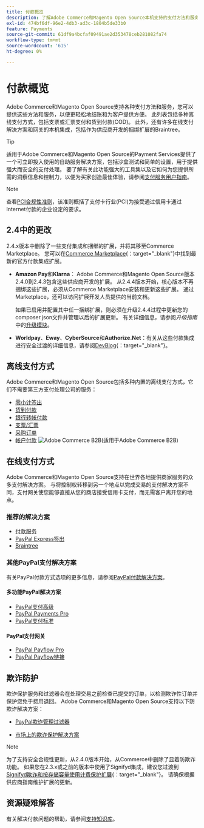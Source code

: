 ```yaml
---
title: 付款概览
description: 了解Adobe Commerce和Magento Open Source本机支持的支付方法和服务。
exl-id: 474bf6df-96e2-4db3-ad3c-1804b5de33b0
feature: Payments
source-git-commit: 61df9a4bcfaf09491ae2d353478ceb281082fa74
workflow-type: tm+mt
source-wordcount: '615'
ht-degree: 0%

---
```


# 付款概览

Adobe Commerce和Magento Open Source支持各种支付方法和服务，您可以提供这些方法和服务，以便更轻松地结账和为客户提供方便。 此列表包括多种离线支付方式，包括支票或汇票支付和货到付款(COD)。 此外，还有许多在线支付解决方案和网关的本机集成，包括作为供应商开发的捆绑扩展的Braintree。

>[!TIP]
>
>适用于Adobe Commerce和Magento Open Source的Payment Services提供了一个可立即投入使用的自助服务解决方案，包括沙盒测试和简单的设置，用于提供强大而安全的支付处理。 要了解有关此功能强大的工具集以及它如何为您提供所需的洞察信息和控制力，以便为买家创造最佳体验，请参阅[支付服务用户指南](https://experienceleague.adobe.com/docs/commerce-merchant-services/payment-services/guide-overview.html)。

>[!NOTE]
>
>查看[PCI合规性准则](../getting-started/compliance-pci.md)，该准则概括了支付卡行业(PCI)为接受通过信用卡通过Internet付款的企业设定的要求。

## 2.4中的更改

2.4.x版本中删除了一些支付集成和捆绑的扩展，并将其移至Commerce Marketplace。 您可以在[Commerce Marketplace](https://marketplace.magento.com/extensions/payments-security.html){：target=&quot;_blank&quot;}中找到最新的官方付款集成扩展。

- **Amazon Pay**&#x200B;和&#x200B;**Klarna**： Adobe Commerce和Magento Open Source版本2.4.0到2.4.3包含这些供应商开发的扩展。 从2.4.4版本开始，核心版本不再捆绑这些扩展，必须从Commerce Marketplace安装和更新这些扩展。 通过Marketplace，还可以访问扩展开发人员提供的当前文档。

  如果已启用并配置其中任一捆绑扩展，则必须在升级2.4.4过程中更新您的composer.json文件并管理以后的扩展更新。 有关详细信息，请参阅&#x200B;_升级指南_&#x200B;中的[升级模块](https://experienceleague.adobe.com/docs/commerce-operations/upgrade-guide/modules/upgrade.html)。

- **Worldpay**、**Eway**、**CyberSource**&#x200B;和&#x200B;**Authorize.Net**：有关从这些付款集成进行安全过渡的详细信息，请参阅[DevBlog](https://community.magento.com/t5/Magento-DevBlog/Deprecation-of-Magento-core-payment-integrations/ba-p/426445){：target=&quot;_blank&quot;}。

## 离线支付方式

Adobe Commerce和Magento Open Source包括多种内置的离线支付方式，它们不需要第三方支付处理公司的服务：

- [零小计签出](zero-subtotal-checkout.md)
- [货到付款](cash-on-delivery.md)
- [银行转帐付款](bank-transfer.md)
- [支票/汇票](check-money-order.md)
- [采购订单](purchase-order.md)
- [帐户付款](../b2b/enable-basic-features.md#configure-payment-on-account) ![Adobe Commerce B2B](../assets/b2b.svg)(适用于Adobe Commerce B2B)

## 在线支付方式

Adobe Commerce和Magento Open Source支持在世界各地提供商家服务的众多支付解决方案。 与将控制权转移到另一个地点以完成交易的支付解决方案不同，支付网关使您能够直接从您的商店接受信用卡支付，而无需客户离开您的地点。

### 推荐的解决方案

- [付款服务](https://experienceleague.adobe.com/docs/commerce-merchant-services/payment-services/guide-overview.html)
- [PayPal Express签出](paypal-express-checkout.md)
- [Braintree](braintree.md)

### 其他PayPal支付解决方案

有关PayPal付款方式选项的更多信息，请参阅[PayPal付款解决方案](paypal.md)。

#### 多功能PayPal解决方案

- [PayPal支付高级](paypal-payments-advanced.md)
- [PayPal Payments Pro](paypal-payments-pro.md)
- [PayPal支付标准](paypal-payments-standard.md)

#### PayPal支付网关

- [PayPal Payflow Pro](paypal-payflow-pro.md)
- [PayPal Payflow链接](paypal-payflow-link.md)

## 欺诈防护

欺诈保护服务和过滤器会在处理交易之前检查已提交的订单，以检测欺诈性订单并保护您免于费用退回。 Adobe Commerce和Magento Open Source支持以下防欺诈解决方案：

- [PayPal欺诈管理过滤器](paypal.md#paypal-fraud-management-filters)

- [市场上的欺诈保护解决方案][1]

>[!NOTE]
>
>为了支持安全合规性更新，从2.4.0版本开始，从Commerce中删除了显着防欺诈功能。 如果您在2.3.x或之前的版本中使用了Signifyd集成，建议您过渡到[Signifyd欺诈和按存储容量使用计费保护扩展](https://marketplace.magento.com/signifyd-module-connect.html){：target=&quot;_blank&quot;}。 请确保根据供应商指南维护扩展的更新。

## 资源疑难解答

有关解决付款问题的帮助，请参阅[支持知识库](https://experienceleague.adobe.com/docs/commerce-knowledge-base/kb/overview.html?lang=en)。

[1]: https://marketplace.magento.com/catalogsearch/result?q=fraud%20protection
